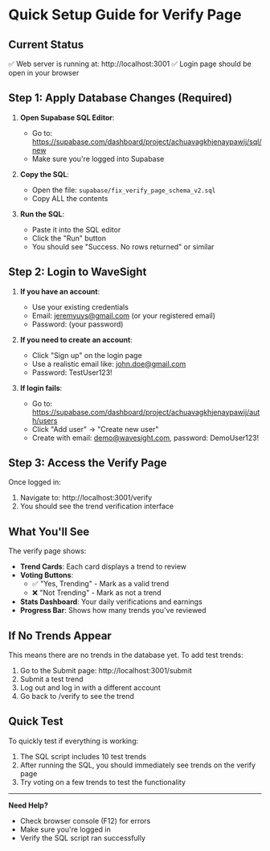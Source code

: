 # Quick Setup Guide for Verify Page

## Current Status
✅ Web server is running at: http://localhost:3001
✅ Login page should be open in your browser

## Step 1: Apply Database Changes (Required)

1. **Open Supabase SQL Editor**:
   - Go to: https://supabase.com/dashboard/project/achuavagkhjenaypawij/sql/new
   - Make sure you're logged into Supabase

2. **Copy the SQL**:
   - Open the file: `supabase/fix_verify_page_schema_v2.sql`
   - Copy ALL the contents

3. **Run the SQL**:
   - Paste it into the SQL editor
   - Click the "Run" button
   - You should see "Success. No rows returned" or similar

## Step 2: Login to WaveSight

1. **If you have an account**:
   - Use your existing credentials
   - Email: jeremyuys@gmail.com (or your registered email)
   - Password: (your password)

2. **If you need to create an account**:
   - Click "Sign up" on the login page
   - Use a realistic email like: john.doe@gmail.com
   - Password: TestUser123!

3. **If login fails**:
   - Go to: https://supabase.com/dashboard/project/achuavagkhjenaypawij/auth/users
   - Click "Add user" → "Create new user"
   - Create with email: demo@wavesight.com, password: DemoUser123!

## Step 3: Access the Verify Page

Once logged in:
1. Navigate to: http://localhost:3001/verify
2. You should see the trend verification interface

## What You'll See

The verify page shows:
- **Trend Cards**: Each card displays a trend to review
- **Voting Buttons**: 
  - ✅ "Yes, Trending" - Mark as a valid trend
  - ❌ "Not Trending" - Mark as not a trend
- **Stats Dashboard**: Your daily verifications and earnings
- **Progress Bar**: Shows how many trends you've reviewed

## If No Trends Appear

This means there are no trends in the database yet. To add test trends:

1. Go to the Submit page: http://localhost:3001/submit
2. Submit a test trend
3. Log out and log in with a different account
4. Go back to /verify to see the trend

## Quick Test

To quickly test if everything is working:
1. The SQL script includes 10 test trends
2. After running the SQL, you should immediately see trends on the verify page
3. Try voting on a few trends to test the functionality

---

**Need Help?**
- Check browser console (F12) for errors
- Make sure you're logged in
- Verify the SQL script ran successfully